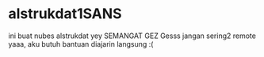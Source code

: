 # alstrukdat1SANS
ini buat nubes alstrukdat yey
SEMANGAT GEZ
Gesss jangan sering2 remote yaaa, aku butuh bantuan diajarin langsung :(

